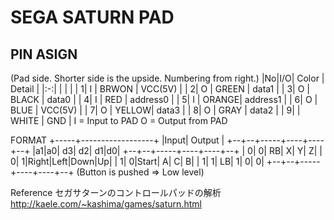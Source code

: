 # SEGA SATURN PAD
## PIN ASIGN
(Pad side. Shorter side is the upside. Numbering from right.)
|No|I/O| Color | Detail   |
|:-:| | | |
| 1| I | BRWON | VCC(5V)  |
| 2| O | GREEN | data1    |
| 3| O | BLACK | data0    |
| 4| I | RED   | address0 |
| 5| I | ORANGE| address1 |
| 6| O | BLUE  | VCC(5V)  |
| 7| O | YELLOW| data3    |
| 8| O | GRAY  | data2    |
| 9|   | WHITE | GND      |
I = Input to PAD
O = Output from PAD

FORMAT
+-----+------------------+
|Input|      Output      |
+--+--+-----+----+----+--+
|a1|a0|   d3|  d2|  d1|d0|
+--+--+-----+----+----+--+
| 0| 0|   RB|   X|   Y| Z|
| 0| 1|Right|Left|Down|Up|
| 1| 0|Start|   A|   C| B|
| 1| 1|   LB|   1|   0| 0|
+--+--+-----+----+----+--+
(Button is pushed => Low level)

Reference
セガサターンのコントロールパッドの解析
http://kaele.com/~kashima/games/saturn.html
